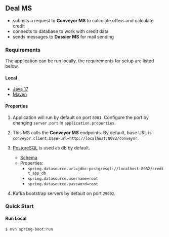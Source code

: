 ## Deal MS

- submits a request to **Conveyor MS** to calculate offers and calculate credit
- connects to database to work with credit data
- sends messages to **Dossier MS** for mail sending

### Requirements

The application can be run locally, the requirements for setup are listed below.

#### Local

- [Java 17](https://www.oracle.com/java/technologies/javase/jdk17-archive-downloads.html)
- [Maven](https://repo.maven.apache.org/maven2/org/apache/maven/apache-maven/3.9.3/apache-maven-3.9.3-bin.zip)

#### Properties

1. Application will run by default on port `8081`.
   Configure the port by changing `server.port` in `application.properties`.

2. This MS calls the **Conveyor MS** endpoints.
   By default, base URL is `conveyor.client.base-url=http://localhost:8082/conveyor`.

3. [PostgreSQL](https://www.postgresql.org/docs/) is used as db by default.
   - [Schema](https://github.com/romanOlontsev/credit-conveyor/blob/develop/migrations/credit-app-schema.sql)
   - Properties:
     - `spring.datasource.url=jdbc:postgresql://localhost:8032/credit_app_db`
     - `spring.datasource.username=root`
     - `spring.datasource.password=root`
4. Kafka bootstrap servers by default on port `29092`.

### Quick Start

#### Run Local

```sh
$ mvn spring-boot:run
```
